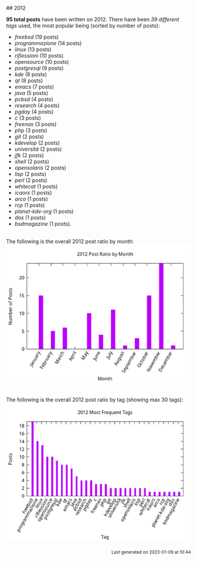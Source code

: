 <a name="2012" />
## 2012 

**95 total posts** have been written on 2012.
There have been *39 different tags* used, the most
popular being (sorted by number of posts):
 
- *freebsd* (19 posts)  
- *programmazione* (14 posts)  
- *linux* (13 posts)  
- *riflessioni* (10 posts)  
- *opensource* (10 posts)  
- *postgresql* (9 posts)  
- *kde* (8 posts)  
- *qt* (8 posts)  
- *emacs* (7 posts)  
- *java* (5 posts)  
- *pcbsd* (4 posts)  
- *research* (4 posts)  
- *pgday* (4 posts)  
- *c* (3 posts)  
- *freenas* (3 posts)  
- *php* (3 posts)  
- *git* (2 posts)  
- *kdevelop* (2 posts)  
- *università* (2 posts)  
- *jfk* (2 posts)  
- *shell* (2 posts)  
- *opensolaris* (2 posts)  
- *lisp* (2 posts)  
- *perl* (2 posts)  
- *whitecat* (1 posts)  
- *icaors* (1 posts)  
- *arco* (1 posts)  
- *rcp* (1 posts)  
- *planet-kde-org* (1 posts)  
- *dos* (1 posts)  
- *bsdmagazine* (1 posts).<br/>
<br/>
The following is the overall 2012 post ratio by month:
<br/>
    <center>
      <img src="/images/stats/2012-months.png" alt="2012 post ratio per month" />
    </center>
<br/>

<br/>
The following is the overall 2012 post ratio by tag (showing max 30 tags):
<br/>
  <center>
    <img src="/images/stats/2012-tags.png" alt="2012 post ratio per tag" />
  </center>
<br/>

<div align="right">
<small>
Last generated on 2023-01-09 at 10:44
</small>
</div>

<br/>
